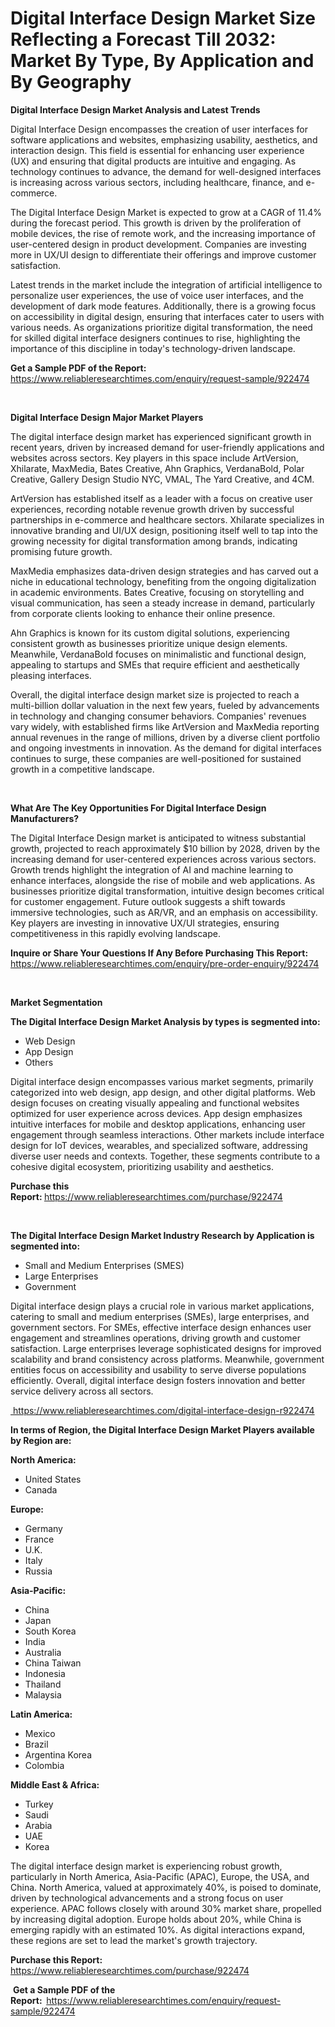 <p><h1>Digital Interface Design Market Size Reflecting a Forecast Till 2032: Market By Type, By Application and By Geography</h1></p><p><strong>Digital Interface Design Market Analysis and Latest Trends</strong></p>
<p><p>Digital Interface Design encompasses the creation of user interfaces for software applications and websites, emphasizing usability, aesthetics, and interaction design. This field is essential for enhancing user experience (UX) and ensuring that digital products are intuitive and engaging. As technology continues to advance, the demand for well-designed interfaces is increasing across various sectors, including healthcare, finance, and e-commerce.</p><p>The Digital Interface Design Market is expected to grow at a CAGR of 11.4% during the forecast period. This growth is driven by the proliferation of mobile devices, the rise of remote work, and the increasing importance of user-centered design in product development. Companies are investing more in UX/UI design to differentiate their offerings and improve customer satisfaction. </p><p>Latest trends in the market include the integration of artificial intelligence to personalize user experiences, the use of voice user interfaces, and the development of dark mode features. Additionally, there is a growing focus on accessibility in digital design, ensuring that interfaces cater to users with various needs. As organizations prioritize digital transformation, the need for skilled digital interface designers continues to rise, highlighting the importance of this discipline in today's technology-driven landscape.</p></p>
<p><strong>Get a Sample PDF of the Report:&nbsp;</strong> <a href="https://www.reliableresearchtimes.com/enquiry/request-sample/922474?utm_campaign=3647&utm_medium=2&utm_source=Github&utm_content=ia&utm_term=18042025&utm_id=digital-interface-design">https://www.reliableresearchtimes.com/enquiry/request-sample/922474</a></p>
<p>&nbsp;</p>
<p><strong>Digital Interface Design Major Market Players</strong></p>
<p><p>The digital interface design market has experienced significant growth in recent years, driven by increased demand for user-friendly applications and websites across sectors. Key players in this space include ArtVersion, Xhilarate, MaxMedia, Bates Creative, Ahn Graphics, VerdanaBold, Polar Creative, Gallery Design Studio NYC, VMAL, The Yard Creative, and 4CM.</p><p>ArtVersion has established itself as a leader with a focus on creative user experiences, recording notable revenue growth driven by successful partnerships in e-commerce and healthcare sectors. Xhilarate specializes in innovative branding and UI/UX design, positioning itself well to tap into the growing necessity for digital transformation among brands, indicating promising future growth.</p><p>MaxMedia emphasizes data-driven design strategies and has carved out a niche in educational technology, benefiting from the ongoing digitalization in academic environments. Bates Creative, focusing on storytelling and visual communication, has seen a steady increase in demand, particularly from corporate clients looking to enhance their online presence.</p><p>Ahn Graphics is known for its custom digital solutions, experiencing consistent growth as businesses prioritize unique design elements. Meanwhile, VerdanaBold focuses on minimalistic and functional design, appealing to startups and SMEs that require efficient and aesthetically pleasing interfaces.</p><p>Overall, the digital interface design market size is projected to reach a multi-billion dollar valuation in the next few years, fueled by advancements in technology and changing consumer behaviors. Companies' revenues vary widely, with established firms like ArtVersion and MaxMedia reporting annual revenues in the range of millions, driven by a diverse client portfolio and ongoing investments in innovation. As the demand for digital interfaces continues to surge, these companies are well-positioned for sustained growth in a competitive landscape.</p></p>
<p>&nbsp;</p>
<p><strong>What Are The Key Opportunities For Digital Interface Design Manufacturers?</strong></p>
<p><p>The Digital Interface Design market is anticipated to witness substantial growth, projected to reach approximately $10 billion by 2028, driven by the increasing demand for user-centered experiences across various sectors. Growth trends highlight the integration of AI and machine learning to enhance interfaces, alongside the rise of mobile and web applications. As businesses prioritize digital transformation, intuitive design becomes critical for customer engagement. Future outlook suggests a shift towards immersive technologies, such as AR/VR, and an emphasis on accessibility. Key players are investing in innovative UX/UI strategies, ensuring competitiveness in this rapidly evolving landscape.</p></p>
<p><strong>Inquire or Share Your Questions If Any Before Purchasing This Report:</strong> <a href="https://www.reliableresearchtimes.com/enquiry/pre-order-enquiry/922474?utm_campaign=3647&utm_medium=2&utm_source=Github&utm_content=ia&utm_term=18042025&utm_id=digital-interface-design">https://www.reliableresearchtimes.com/enquiry/pre-order-enquiry/922474</a></p>
<p>&nbsp;</p>
<p><strong>Market Segmentation</strong></p>
<p><strong>The Digital Interface Design Market Analysis by types is segmented into:</strong></p>
<p><ul><li>Web Design</li><li>App Design</li><li>Others</li></ul></p>
<p><p>Digital interface design encompasses various market segments, primarily categorized into web design, app design, and other digital platforms. Web design focuses on creating visually appealing and functional websites optimized for user experience across devices. App design emphasizes intuitive interfaces for mobile and desktop applications, enhancing user engagement through seamless interactions. Other markets include interface design for IoT devices, wearables, and specialized software, addressing diverse user needs and contexts. Together, these segments contribute to a cohesive digital ecosystem, prioritizing usability and aesthetics.</p></p>
<p><strong>Purchase this Report:&nbsp;</strong><a href="https://www.reliableresearchtimes.com/purchase/922474?utm_campaign=3647&utm_medium=2&utm_source=Github&utm_content=ia&utm_term=18042025&utm_id=digital-interface-design">https://www.reliableresearchtimes.com/purchase/922474</a></p>
<p>&nbsp;</p>
<p><strong>The Digital Interface Design Market Industry Research by Application is segmented into:</strong></p>
<p><ul><li>Small and Medium Enterprises (SMES)</li><li>Large Enterprises</li><li>Government</li></ul></p>
<p><p>Digital interface design plays a crucial role in various market applications, catering to small and medium enterprises (SMEs), large enterprises, and government sectors. For SMEs, effective interface design enhances user engagement and streamlines operations, driving growth and customer satisfaction. Large enterprises leverage sophisticated designs for improved scalability and brand consistency across platforms. Meanwhile, government entities focus on accessibility and usability to serve diverse populations efficiently. Overall, digital interface design fosters innovation and better service delivery across all sectors.</p></p>
<p><a href="https://www.reliableresearchtimes.com/digital-interface-design-r922474?utm_campaign=3647&utm_medium=2&utm_source=Github&utm_content=ia&utm_term=18042025&utm_id=digital-interface-design">&nbsp;https://www.reliableresearchtimes.com/digital-interface-design-r922474</a></p>
<p><strong>In terms of Region, the Digital Interface Design Market Players available by Region are:</strong></p>
<p>
    <p> <strong> North America: </strong>
        <ul>
            <li>United States</li>
            <li>Canada</li>
        </ul>
        </p> 
    <p> <strong> Europe: </strong>
        <ul>
            <li>Germany</li>
            <li>France</li>
            <li>U.K.</li>
            <li>Italy</li>
            <li>Russia</li>
        </ul>
        </p> 
    <p> <strong> Asia-Pacific: </strong>
        <ul>
            <li>China</li>
            <li>Japan</li>
            <li>South Korea</li>
            <li>India</li>
            <li>Australia</li>
            <li>China Taiwan</li>
            <li>Indonesia</li>
            <li>Thailand</li>
            <li>Malaysia</li>
        </ul>
        </p> 
    <p> <strong> Latin America: </strong>
        <ul>
            <li>Mexico</li>
            <li>Brazil</li>
            <li>Argentina Korea</li>
            <li>Colombia</li>
        </ul>
        </p> 
    <p> <strong> Middle East & Africa: </strong>
        <ul>
            <li>Turkey</li>
            <li>Saudi</li>
            <li>Arabia</li>
            <li>UAE</li>
            <li>Korea</li>
        </ul>
    </p>
    </p>
<p><p>The digital interface design market is experiencing robust growth, particularly in North America, Asia-Pacific (APAC), Europe, the USA, and China. North America, valued at approximately 40%, is poised to dominate, driven by technological advancements and a strong focus on user experience. APAC follows closely with around 30% market share, propelled by increasing digital adoption. Europe holds about 20%, while China is emerging rapidly with an estimated 10%. As digital interactions expand, these regions are set to lead the market's growth trajectory.</p></p>
<p><strong>Purchase this Report: </strong><a href="https://www.reliableresearchtimes.com/purchase/922474?utm_campaign=3647&utm_medium=2&utm_source=Github&utm_content=ia&utm_term=18042025&utm_id=digital-interface-design">https://www.reliableresearchtimes.com/purchase/922474</a></p>
<p>&nbsp;<strong>Get a Sample PDF of the Report:&nbsp;&nbsp;</strong><a href="https://www.reliableresearchtimes.com/enquiry/request-sample/922474?utm_campaign=3647&utm_medium=2&utm_source=Github&utm_content=ia&utm_term=18042025&utm_id=digital-interface-design">https://www.reliableresearchtimes.com/enquiry/request-sample/922474</a></p>
<p><strong></strong></p>
<p><p></p><p></p><p></p></p>